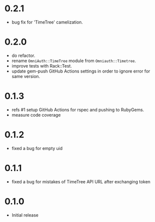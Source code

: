 # 0.2.1

- bug fix for 'TimeTree' camelization.

# 0.2.0

- do refactor.
- rename `OmniAuth::TimeTree` module from `Omniauth::Timetree`.
- improve tests with Rack::Test.
- update gem-push GitHub Actions settings in order to ignore error for same version.

# 0.1.3

- refs #1 setup GitHub Actions for rspec and pushing to RubyGems.
- measure code coverage

# 0.1.2

- fixed a bug for empty uid

# 0.1.1

- fixed a bug for mistakes of TimeTree API URL after exchanging token

# 0.1.0

- Initial release
